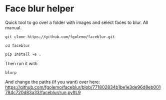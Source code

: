 # Face blur helper

Quick tool to go over a folder with images and select faces to blur. All manual.

    git clone https://github.com/fgolemo/faceblur.git
    
    cd faceblur
    
    pip install -e .

Then run it with

    blurp
    
And change the paths (if you want) over here: https://github.com/fgolemo/faceblur/blob/771802834b1be1e3de96d8eb001784c720d83a33/faceblur/run.py#L9